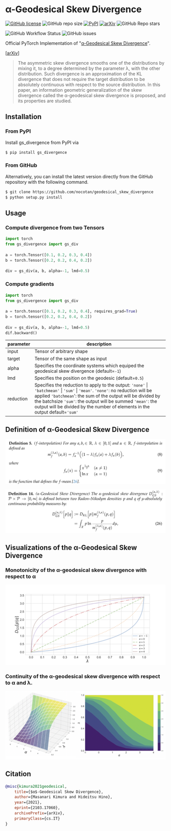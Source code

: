 # α-Geodesical Skew Divergence

[![GitHub license](https://img.shields.io/github/license/nocotan/geodesical_skew_divergence)](https://github.com/nocotan/geodesical_skew_divergence/blob/main/LICENSE)
![GitHub repo size](https://img.shields.io/github/repo-size/nocotan/geodesical_skew_divergence)
[![PyPI](https://img.shields.io/pypi/v/gs-divergence)](https://pypi.org/project/gs-divergence/)
[![arXiv](http://img.shields.io/badge/math.IT-arXiv%3A2103.17060-B31B1B.svg)](https://arxiv.org/abs/2103.17060)
![GitHub Repo stars](https://img.shields.io/github/stars/nocotan/geodesical_skew_divergence?style=social)

![GitHub Workflow Status](https://img.shields.io/github/workflow/status/nocotan/geodesical_skew_divergence/Run%20Python%20Tests)
![GitHub issues](https://img.shields.io/github/issues/nocotan/geodesical_skew_divergence)

Official PyTorch Implementation of "[α-Geodesical Skew Divergence](https://arxiv.org/abs/2103.17060)".

[[arXiv](https://arxiv.org/abs/2103.17060)]

> The asymmetric skew divergence smooths one of the distributions by mixing it, to a degree determined by the parameter λ, with the other distribution. Such divergence is an approximation of the KL divergence that does not require the target distribution to be absolutely continuous with respect to the source distribution. In this paper, an information geometric generalization of  the skew divergence called the  α-geodesical skew divergence is proposed, and its properties are studied.

## Installation

### From PyPI

Install gs_divergence from PyPI via

```bash
$ pip install gs_divergence
```

### From GitHub

Alternatively, you can install the latest version directly from the GitHub repository with the following command.

```bash
$ git clone https://github.com/nocotan/geodesical_skew_divergence
$ python setup.py install
```

## Usage

### Compute divergence from two Tensors

```python
import torch
from gs_divergence import gs_div

a = torch.Tensor([0.1, 0.2, 0.3, 0.4])
b = torch.Tensor([0.2, 0.2, 0.4, 0.2])

div = gs_div(a, b, alpha=-1, lmd=0.5)
```

### Compute gradients

```python
import torch
from gs_divergence import gs_div

a = torch.tensor([0.1, 0.2, 0.3, 0.4], requires_grad=True)
b = torch.tensor([0.2, 0.2, 0.4, 0.2])

div = gs_div(a, b, alpha=-1, lmd=0.5)
dif.backward()
```

| parameter | description                                                                                                                                                                                                                                                                                                                                                                                                                              |
|-----------|------------------------------------------------------------------------------------------------------------------------------------------------------------------------------------------------------------------------------------------------------------------------------------------------------------------------------------------------------------------------------------------------------------------------------------------|
| input     | Tensor of arbitrary shape                                                                                                                                                                                                                                                                                                                                                                                                                |
| target    | Tensor of the same shape as input                                                                                                                                                                                                                                                                                                                                                                                                        |
| alpha     | Specifies the coordinate systems which equiped the geodesical skew divergence (default=``-1``)                                                                                                                                                                                                                                                                                                                                               |
| lmd       | Specifies the position on the geodesic (default=``0.5``)                                                                                                                                                                                                                                                                                                                                                                                     |
| reduction | Specifies the reduction to apply to the output:             ``'none'`` \| ``'batchmean'`` \| ``'sum'`` \| ``'mean'``.             ``'none'``: no reduction will be applied             ``'batchmean``': the sum of the output will be divided by the batchsize             ``'sum'``: the output will be summed             ``'mean'``: the output will be divided by the number of elements in the output             default=``'sum'`` |


## Definition of α-Geodesical Skew Divergence

![](./assets/def_interpolation.png)

![](./assets/def_gs_divergence.png)



## Visualizations of the α-Geodesical Skew Divergence

### Monotonicity of the α-geodesical skew divergence with respect to α

![](./assets/gs_divergence.png)

### Continuity of the α-geodesical skew divergence with respect to α and λ.

![](./assets/gs_divergence_surface.png)

## Citation

```bibtex
@misc{kimura2021geodesical,
    title={$α$-Geodesical Skew Divergence},
    author={Masanari Kimura and Hideitsu Hino},
    year={2021},
    eprint={2103.17060},
    archivePrefix={arXiv},
    primaryClass={cs.IT}
}
```
